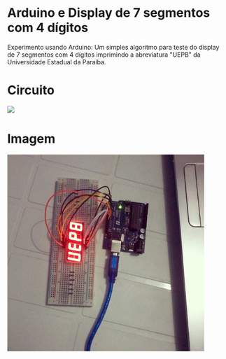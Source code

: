 # Arduino e Display de 7 segmentos com 4 dígitos

Experimento usando Arduino: Um simples algoritmo para teste do display de 7 segmentos com 4 dígitos 
imprimindo a abreviatura "UEPB" da Universidade Estadual da Paraíba.

# Circuito
<img src="https://github.com/lucasmlima08/DispSegmentos-UEPB/blob/master/circuit.jpg" width="500"/>

# Imagem
<img src="https://github.com/lucasmlima08/Arduino-DispLCD-UEPB/blob/master/img.jpg" width="450" />
